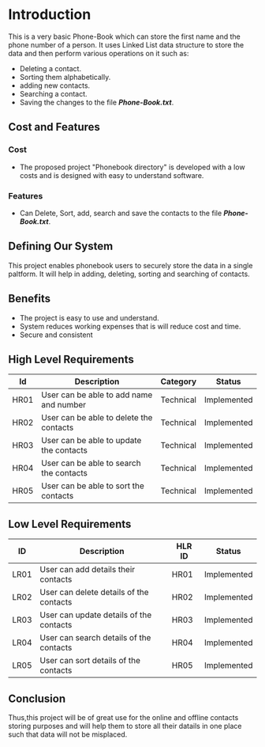 # Introduction
This is a very basic Phone-Book which can store the first name and the phone number of a person.
It uses Linked List data structure to store the data and then perform various operations on it such as:
* Deleting a contact.
* Sorting them alphabetically.
* adding new contacts.
* Searching a contact.
* Saving the changes to the file **_Phone-Book.txt_**.

## Cost and Features
### Cost
- The proposed project "Phonebook directory" is developed with a low costs and is designed with easy to understand software.
### Features
- Can Delete, Sort, add, search and save the contacts to the file **_Phone-Book.txt_**.

## Defining Our System
This project enables phonebook users to securely store the data in a single paltform.
It will help in adding, deleting, sorting and searching of contacts.
## Benefits
- The project is easy to use and understand. 
- System reduces working expenses that is will reduce cost and time.
- Secure and consistent

## High Level Requirements
|  Id  |            Description                  | Category  | Status      |
| ---- | --------------------------------------- | --------  | ----------- |
| HR01 | User can be able to add name and number | Technical | Implemented |
| HR02 | User can be able to delete the contacts | Technical | Implemented |
| HR03 | User can be able to update the contacts | Technical | Implemented |
| HR04 | User can be able to search the contacts | Technical | Implemented |
| HR05 | User can be able to sort the contacts   | Technical | Implemented |
## Low Level Requirements
|  ID  |                        Description      |  HLR ID   | Status      |
| ---- | --------------------------------------- | --------  | ----------- |
| LR01 | User can add details their contacts     | HR01      | Implemented |
| LR02 | User can delete details of the contacts | HR02      | Implemented |
| LR03 | User can update details of the contacts | HR03      | Implemented |
| LR04 | User can search details of the contacts | HR04      | Implemented |
| LR05 | User can sort details of the contacts   | HR05      | Implemented |
## Conclusion
Thus,this project will be of great use for the online and offline contacts storing purposes and will help them to store all their datails in one place such that 
data will not be misplaced.

